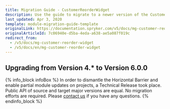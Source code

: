 ```yaml
---
title: Migration Guide - CustomerReorderWidget
description: Use the guide to migrate to a newer version of the CustomerReorderWidget module.
last_updated: Apr 3, 2020
template: module-migration-guide-template
originalLink: https://documentation.spryker.com/v5/docs/mg-customer-reorder-widget
originalArticleId: 7c06940e-d5ba-4eda-a638-ae5a087f019c
redirect_from:
  - /v5/docs/mg-customer-reorder-widget
  - /v5/docs/en/mg-customer-reorder-widget
---
```


## Upgrading from Version 4.* to Version 6.0.0

{% info_block infoBox %}
In order to dismantle the Horizontal Barrier and enable partial module updates on projects, a Technical Release took place. Public API of source and target major versions are equal. No migration efforts are required. Please [contact us](https://spryker.com/en/support/) if you have any questions.
{% endinfo_block %}
